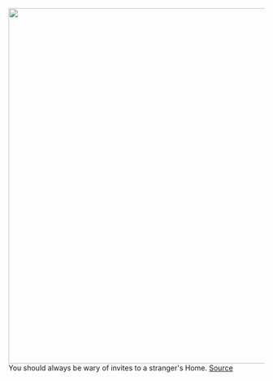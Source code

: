 <img src='https://cdn.vox-cdn.com/thumbor/zfzJAxRDroxNgMkUcPqVTTJz_Rc=/0x0:2040x1360/1200x800/filters:focal(857x517:1183x843)/cdn.vox-cdn.com/uploads/chorus_image/image/70342715/acastro_190218_1777_apple_streaming_0002.0.jpg' width='700px' /><br/>
You should always be wary of invites to a stranger's Home.
<a href='https://www.theverge.com/2022/1/3/22865145/apple-ios-vulnerability-homekit-devices-bug-crash'> Source <a/>